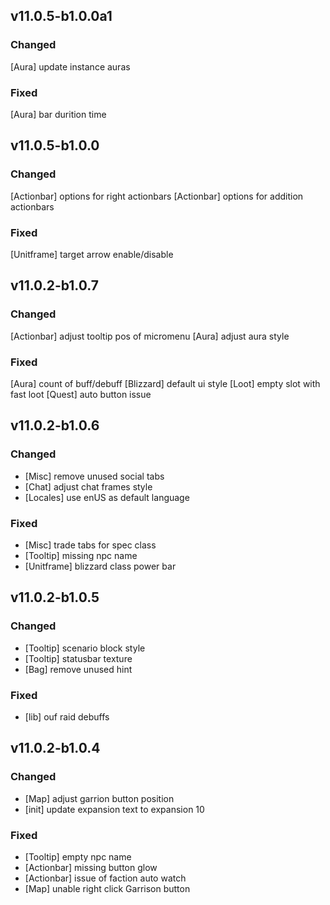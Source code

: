 ## v11.0.5-b1.0.0a1 ##

### Changed ###
[Aura] update instance auras

### Fixed ###
[Aura] bar durition time

## v11.0.5-b1.0.0 ##

### Changed ###
[Actionbar] options for right actionbars
[Actionbar] options for addition actionbars

### Fixed ###
[Unitframe] target arrow enable/disable

## v11.0.2-b1.0.7 ##

### Changed ###
[Actionbar] adjust tooltip pos of micromenu
[Aura] adjust aura style

### Fixed ###
[Aura] count of buff/debuff
[Blizzard] default ui style
[Loot] empty slot with fast loot
[Quest] auto button issue

## v11.0.2-b1.0.6 ##

### Changed ###
* [Misc] remove unused social tabs
* [Chat] adjust chat frames style
* [Locales] use enUS as default language

### Fixed ###
* [Misc] trade tabs for spec class
* [Tooltip] missing npc name
* [Unitframe] blizzard class power bar

## v11.0.2-b1.0.5 ##

### Changed ###
* [Tooltip] scenario block style
* [Tooltip] statusbar texture
* [Bag] remove unused hint

### Fixed ###
* [lib] ouf raid debuffs


## v11.0.2-b1.0.4 ##

### Changed ###
* [Map] adjust garrion button position
* [init] update expansion text to expansion 10

### Fixed ###
* [Tooltip] empty npc name
* [Actionbar] missing button glow
* [Actionbar] issue of faction auto watch
* [Map] unable right click Garrison button